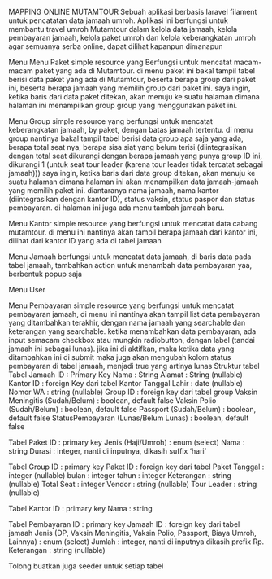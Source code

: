 MAPPING ONLINE MUTAMTOUR
Sebuah aplikasi berbasis laravel filament untuk pencatatan data jamaah umroh. Aplikasi ini berfungsi untuk membantu travel umroh Mutamtour dalam kelola data jamaah, kelola pembayaran jamaah, kelola paket umroh dan kelola keberangkatan umroh agar semuanya serba online, dapat dilihat kapanpun dimanapun


Menu
Menu Paket
simple resource yang Berfungsi untuk mencatat macam-macam paket yang ada di Mutamtour. 
di menu paket ini bakal tampil tabel berisi data paket yang ada di Mutamtour, beserta berapa group dari paket ini, beserta berapa jamaah yang memilih group dari paket ini.
saya ingin, ketika baris dari data paket ditekan, akan menuju ke suatu halaman dimana halaman ini menampilkan group group yang menggunakan paket ini.

Menu Group
simple resource yang berfungsi untuk mencatat keberangkatan jamaah, by paket, dengan batas jamaah tertentu.
di menu group nantinya bakal tampil tabel berisi data group apa saja yang ada, berapa total seat nya, berapa sisa siat yang belum terisi (diintegrasikan dengan total seat dikurangi dengan berapa jamaah yang punya group ID ini, dikurangi 1 (untuk seat tour leader (karena tour leader tidak tercatat sebagai jamaah)))
saya ingin, ketika baris dari data group ditekan, akan menuju ke suatu halaman dimana halaman ini akan menampilkan data jamaah-jamaah yang memilih paket ini. diantaranya nama jamaah, nama kantor (diintegrasikan dengan kantor ID), status vaksin, status paspor dan status pembayaran. di halaman ini juga ada menu tambah jamaah baru.

Menu Kantor
simple resource yang berfungsi untuk mencatat data cabang mutamtour. 
di menu ini nantinya akan tampil berapa jamaah dari kantor ini, dilihat dari kantor ID yang ada di tabel jamaah

Menu Jamaah
berfungsi untuk mencatat data jamaah, di baris data pada tabel jamaah, tambahkan action untuk menambah data pembayaran yaa, berbentuk popup saja

Menu User


Menu Pembayaran
simple resource yang berfungsi untuk mencatat pembayaran jamaah, 
di menu ini nantinya akan tampil list data pembayaran yang ditambahkan terakhir, dengan nama jamaah yang searchable dan keterangan yang searchable. ketika menambahkan data pembayaran, ada input semacam checkbox atau mungkin radiobutton, dengan label (tandai jamaah ini sebagai lunas). jika ini di aktifkan, maka ketika data yang ditambahkan ini di submit maka juga akan mengubah kolom status pembayaran di tabel jamaah, menjadi true yang artinya lunas
Struktur tabel
Tabel Jamaah
ID : Primary Key
Nama : String
Alamat : String (nullable)
Kantor ID : foreign Key dari tabel Kantor
Tanggal Lahir : date  (nullable)
Nomor WA : string  (nullable)
Group ID : foreign key dari tabel group
Vaksin Meningitis (Sudah/Belum) : boolean, default false
Vaksin Polio (Sudah/Belum) : boolean, default false
Passport (Sudah/Belum) : boolean, default false
StatusPembayaran (Lunas/Belum Lunas) : boolean, default false

Tabel Paket
ID : primary key
Jenis (Haji/Umroh) : enum (select)
Nama : string
Durasi : integer, nanti di inputnya, dikasih suffix ‘hari’

Tabel Group
ID : primary key 
Paket ID : foreign key dari tabel Paket 
Tanggal : integer  (nullable)
bulan : integer
tahun : integer
Keterangan : string  (nullable)
Total Seat : integer
Vendor : string  (nullable)
Tour Leader : string  (nullable)

Tabel Kantor
ID : primary key
Nama : string

Tabel Pembayaran
ID : primary key
Jamaah ID : foreign key dari tabel jamaah
Jenis (DP, Vaksin Meningitis, Vaksin Polio, Passport, Biaya Umroh, Lainnya) : enum (select)
Jumlah : integer, nanti di inputnya dikasih prefix Rp.
Keterangan : string  (nullable)

Tolong buatkan juga seeder untuk setiap tabel

